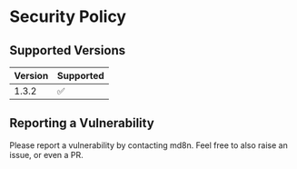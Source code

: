 # Security Policy

## Supported Versions

| Version | Supported          |
| ------- | ------------------ |
| 1.3.2   | :white_check_mark: |

## Reporting a Vulnerability

Please report a vulnerability by contacting md8n.  Feel free to also raise an issue, or even a PR.
